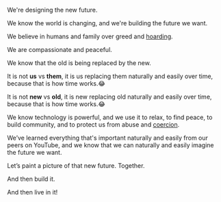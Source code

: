 We're designing the new future.

We know the world is changing, and we're building the future we want.

We believe in humans and family over greed and [hoarding](https://en.wikipedia.org/wiki/Hoarding_(economics)).

We are compassionate and peaceful.

We know that the old is being replaced by the new.

It is not **us** vs **them**, it is us replacing them naturally and easily over time, because that is how time works.😂

It is not **new** vs **old**, it is new replacing old naturally and easily over time, because that is how time works.😂

We know technology is powerful, and we use it to relax, to find peace, to build community, and to protect us from abuse and [coercion](https://en.wikipedia.org/wiki/Coercion).

We’ve learned everything that's important naturally and easily from our peers on YouTube, and we know that we can naturally and easily imagine the future we want.

Let’s paint a picture of that new future. Together.

And then build it.

And then live in it!

